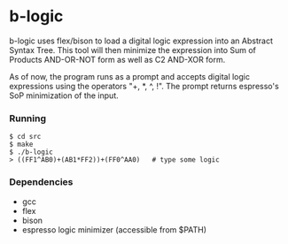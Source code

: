 # b-logic
b-logic uses flex/bison to load a digital logic expression into an Abstract Syntax Tree. This tool will then minimize the expression into Sum of Products AND-OR-NOT form as well as C2 AND-XOR form.

As of now, the program runs as a prompt and accepts digital logic expressions using the operators "+, \*, ^, !". The prompt returns espresso's SoP minimization of the input.

### Running
```shell
$ cd src
$ make
$ ./b-logic
> ((FF1^AB0)+(AB1*FF2))+(FF0^AA0)   # type some logic
```

### Dependencies
* gcc
* flex
* bison
* espresso logic minimizer (accessible from $PATH)
